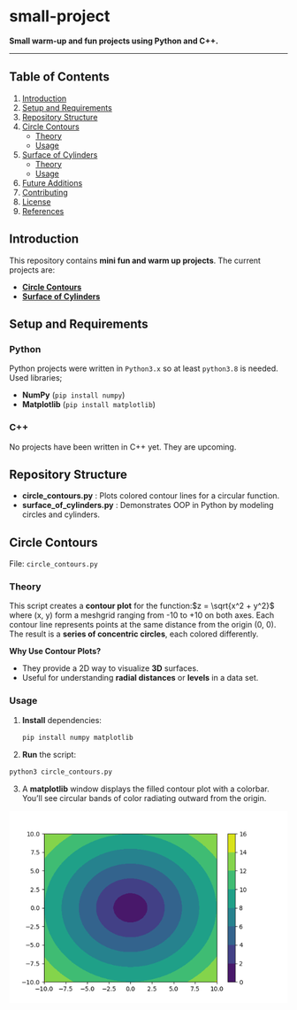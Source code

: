 # small-project
**Small warm-up and fun projects using Python and C++.**

---
## Table of Contents
1. [Introduction](#introduction)
2. [Setup and Requirements](#setup-and-requirements)
3. [Repository Structure](#repository-structure)
4. [Circle Contours](#circle-contours)
   - [Theory](#theory-1)
   - [Usage](#usage-1)
5. [Surface of Cylinders](#surface-of-cylinders)
   - [Theory](#theory-2)
   - [Usage](#usage-2)
6. [Future Additions](#future-additions)
7. [Contributing](#contributing)
8. [License](#license)
9. [References](#references)


## Introduction
This repository contains **mini fun and warm up projects**. The current projects are:

- [**Circle Contours**](#circle-contours)
- [**Surface of Cylinders**](#surface-of-cylinder)

## Setup and Requirements
### Python
Python projects were written in `Python3.x` so at least `python3.8` is needed. Used libraries;
- **NumPy** (`pip install numpy`)  
- **Matplotlib** (`pip install matplotlib`)  

### C++
No projects have been written in C++ yet. They are upcoming.

## Repository Structure
- **circle_contours.py** : Plots colored contour lines for a circular function.  
- **surface_of_cylinders.py** : Demonstrates OOP in Python by modeling circles and cylinders.

## Circle Contours
File: `circle_contours.py`

### Theory
This script creates a **contour plot** for the function:$z = \sqrt{x^2 + y^2}$ where (x, y) form a meshgrid ranging from -10 to +10 on both axes. Each contour line represents points at the same distance from the origin (0, 0). The result is a **series of concentric circles**, each colored differently.

**Why Use Contour Plots?**  
- They provide a 2D way to visualize **3D** surfaces.
- Useful for understanding **radial distances** or **levels** in a data set.

### Usage
1. **Install** dependencies:
   ```bash
   pip install numpy matplotlib
   ```
2. **Run** the script:
  ```bash
  python3 circle_contours.py
  ```
3. A **matplotlib** window displays the filled contour plot with a colorbar. You’ll see circular bands of color radiating outward from the origin.

![Circle Contour Plot ](./Cirlce-contours/circlecontours.png)
